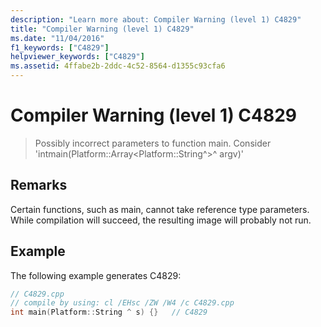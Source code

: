 ```yaml
---
description: "Learn more about: Compiler Warning (level 1) C4829"
title: "Compiler Warning (level 1) C4829"
ms.date: "11/04/2016"
f1_keywords: ["C4829"]
helpviewer_keywords: ["C4829"]
ms.assetid: 4ffabe2b-2ddc-4c52-8564-d1355c93cfa6
---
```

# Compiler Warning (level 1) C4829

> Possibly incorrect parameters to function main. Consider 'intmain(Platform::Array\<Platform::String^>^ argv)'

## Remarks

Certain functions, such as main, cannot take reference type parameters. While compilation will succeed, the resulting image will probably not run.

## Example

The following example generates C4829:

```cpp
// C4829.cpp
// compile by using: cl /EHsc /ZW /W4 /c C4829.cpp
int main(Platform::String ^ s) {}   // C4829
```
